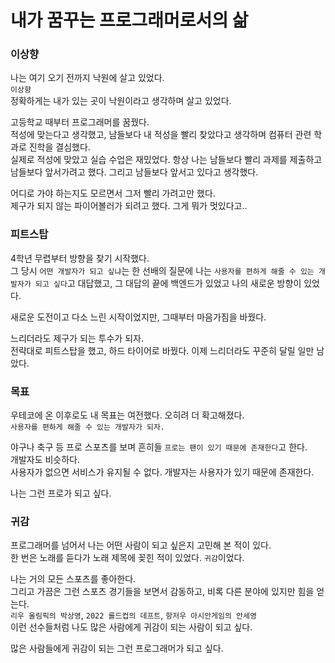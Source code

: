 # 내가 꿈꾸는 프로그래머로서의 삶

### 이상향

나는 여기 오기 전까지 낙원에 살고 있었다.  
`이상향`  
정확하게는 내가 있는 곳이 낙원이라고 생각하며 살고 있었다.  

고등학교 때부터 프로그래머를 꿈꿨다.  
적성에 맞는다고 생각했고, 남들보다 내 적성을 빨리 찾았다고 생각하며 컴퓨터 관련 학과로 진학을 결심했다.  
실제로 적성에 맞았고 실습 수업은 재밌었다. 항상 나는 남들보다 빨리 과제를 제출하고 남들보다 앞서가려고 했다. 그리고 남들보다 앞서고 있다고 생각했다.  

어디로 가야 하는지도 모르면서 그저 빨리 가려고만 했다.  
제구가 되지 않는 파이어볼러가 되려고 했다. 그게 뭐가 멋있다고..  

### 피트스탑

4학년 무렵부터 방향을 찾기 시작했다.  
그 당시 `어떤 개발자가 되고 싶냐`는 한 선배의 질문에 나는 `사용자를 편하게 해줄 수 있는 개발자가 되고 싶다`고 대답했고, 그 대답의 끝에 백엔드가 있었고 나의 새로운 방향이 있었다.  

새로운 도전이고 다소 느린 시작이었지만, 그때부터 마음가짐을 바꿨다.  

느리더라도 제구가 되는 투수가 되자.  
전략대로 피트스탑을 했고, 하드 타이어로 바꿨다. 이제 느리더라도 꾸준히 달릴 일만 남았다.  

### 목표

우테코에 온 이후로도 내 목표는 여전했다. 오히려 더 확고해졌다.  
`사용자를 편하게 해줄 수 있는 개발자가 되자.`  

야구나 축구 등 프로 스포츠를 보며 흔히들 `프로는 팬이 있기 때문에 존재한다`고 한다.  
개발자도 비슷하다.  
사용자가 없으면 서비스가 유지될 수 없다. 개발자는 사용자가 있기 때문에 존재한다.  

나는 그런 프로가 되고 싶다.  

### 귀감

프로그래머를 넘어서 나는 어떤 사람이 되고 싶은지 고민해 본 적이 있다.  
한 번은 노래를 듣다가 노래 제목에 꽂힌 적이 있었다. `귀감`이었다.  

나는 거의 모든 스포츠를 좋아한다.  
그리고 가끔은 그런 스포츠 경기들을 보면서 감동하고, 비록 다른 분야에 있지만 힘을 얻는다.  
`리우 올림픽의 박상영`, `2022 롤드컵의 데프트`, `항저우 아시안게임의 안세영`  
이런 선수들처럼 나도 많은 사람에게 귀감이 되는 사람이 되고 싶다.  

많은 사람들에게 귀감이 되는 그런 프로그래머가 되고 싶다.  

